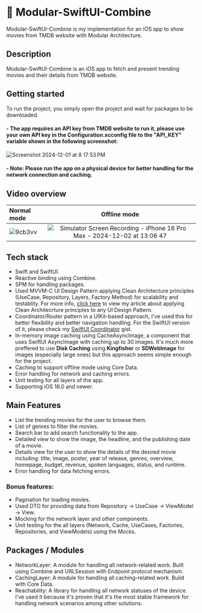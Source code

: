 # 🍏 Modular-SwiftUI-Combine
Modular-SwiftUI-Combine is my implementation for an iOS app to show movies from TMDB website with Modular Architecture.

## Description
Modular-SwiftUI-Combine is an iOS app to fetch and present trending movies and their details from TMDB website.

## Getting started
To run the project, you simply open the project and wait for packages to be downloaded.
#### - The app requires an API key from TMDB website to run it, please use your own API key in the Configuration.xcconfig file to the "API_KEY" variable shown in the following screenshot:
![Screenshot 2024-12-01 at 8 17 53 PM](https://github.com/user-attachments/assets/0ef88878-22c9-4b56-a312-e42e1ee7b6f1)

#### - Note: Please run the app on a physical device for better handling for the network connection and caching.

## Video overview
| Normal mode | Offline mode |
|:----------- |:-------------:|
| ![9cb3vv](https://github.com/user-attachments/assets/939ff32b-2365-46cf-b933-f0bd24636562)  | ![Simulator Screen Recording - iPhone 16 Pro Max - 2024-12-02 at 13 06 47](https://github.com/user-attachments/assets/89257d8f-ce3a-4dc9-b510-368c2cbfe6c3)


## Tech stack
- Swift and SwiftUI.
- Reactive binding using Combine.
- SPM for handling packages.
- Used MVVM-C UI Design Pattern applying Clean Architecture principles (UseCase, Repository, Layers, Factory Method) for scalability and testablity. For more info, <a href="https://www.google.com](https://inoor.hashnode.dev/clean-mvp-with-swift">click here</a> to view my article about applying Clean Architecrture principles to any UI Design Pattern.
- Coordinator/Router pattern in a UIKit-based approach, I've used this for better flexibility and better navigation handling. For the SwiftUI version of it, please check my <a href="https://gist.github.com/iNoor72/d2bf1f71d10c7b5ee3976fa5c9694ed7">SwiftUI Coordinator</a> gist.
- In-memory image caching using CacheAsyncImage, a component that uses SwiftUI AsyncImage with caching up to 30 images. It's much more preffered to use **Disk Caching** using **Kingfisher** or **SDWebImage** for images (especially large ones) but this approach seems simple enough for the project.
- Caching to support offline mode using Core Data.
- Error handling for network and caching errors.
- Unit testing for all layers of the app.
- Supporting iOS 16.0 and newer.

## Main Features
- List the trending movies for the user to browse them.
- List of genres to filter the movies.
- Search bar to add search functionality to the app.
- Detailed view to show the image, the headline, and the publishing date of a movie.
- Details view for the user to show the details of the desired movie including: title, image, poster, year of release, genres, overview, homepage, budget, revenue, spoken languages, status, and runtime.
- Error handling for data fetching errors.

### Bonus features:
- Pagination for loading movies.
- Used DTO for providing data from Repository -> UseCase -> ViewModel -> View.
- Mocking for the network layer and other components.
- Unit testing for the all layers (Network, Cache, UseCases, Factories, Repositories, and ViewModels) using the Mocks.

## Packages / Modules
- NetworkLayer: A module for handling all network-related work. Built using Combine and URLSession with Endpoint protocol mechanism.
- CachingLayer: A module for handling all caching-related work. Build with Core Data.
- Reachability: A library for handling all network statuses of the device. I've used it because it's proven that it's the most stable framework for handling network scenarios among other solutions.
